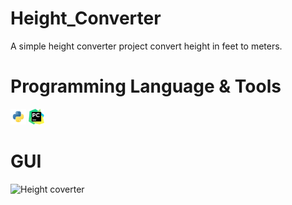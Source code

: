 # Height_Converter
A simple height converter project convert height in feet to meters.

# Programming Language & Tools
[<code><img height="25" src="https://github.com/github/explore/blob/main/topics/python/python.png"></code>](https://www.python.org/)
[<code><img height="25" src="https://github.com/github/explore/blob/main/topics/pycharm/pycharm.png"></code>](https://www.jetbrains.com/pycharm/)

# GUI
<img width="300" alt="Height coverter" src="https://user-images.githubusercontent.com/100073823/184196291-f551e51a-4427-424a-8dc1-50ae630f9b55.png">
